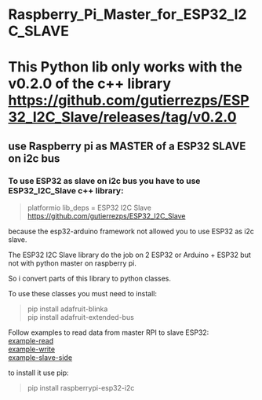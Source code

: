 # Raspberry_Pi_Master_for_ESP32_I2C_SLAVE
# This Python lib only works with the v0.2.0 of the c++ library https://github.com/gutierrezps/ESP32_I2C_Slave/releases/tag/v0.2.0

## use __**Raspberry pi as MASTER**__ of a __**ESP32 SLAVE**__ on __**i2c bus**__

### To use ESP32 as slave on i2c bus you have to use ESP32_I2C_Slave c++ library:
> platformio lib_deps = ESP32 I2C Slave <br>
> https://github.com/gutierrezps/ESP32_I2C_Slave

because the esp32-arduino framework not allowed you to use ESP32 as i2c slave.

The ESP32 I2C Slave library do the job on 2 ESP32 or Arduino + ESP32 but not with python master on raspberry pi.

So i convert parts of this library to python classes.

To use these classes you must need to install:

>pip install adafruit-blinka<br>
>pip install adafruit-extended-bus


Follow examples to read data from master RPI to slave ESP32:<br>
[example-read](/example/raspberry_pi_read_esp32.py)<br>
[example-write](/example/raspberry_pi_write_esp32.py)<br>
[example-slave-side](/example/esp32_slave_side.cpp)<br>


to install it use pip:
>pip install raspberrypi-esp32-i2c